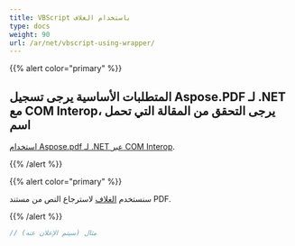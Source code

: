 ```yaml
---
title: VBScript باستخدام الغلاف
type: docs
weight: 90
url: /ar/net/vbscript-using-wrapper/
---
```


{{% alert color="primary" %}}

## المتطلبات الأساسية يرجى تسجيل Aspose.PDF لـ .NET مع COM Interop، يرجى التحقق من المقالة التي تحمل اسم

[استخدام Aspose.pdf لـ .NET عبر COM Interop](/pdf/ar/net/use-aspose-pdf-for-net-via-com-interop/).

{{% /alert %}}

{{% alert color="primary" %}}

سنستخدم [الغلاف](https://docs.aspose.com/pdf/net/creating-a-wrapper-assembly/) لاسترجاع النص من مستند PDF.

{{% /alert %}}

```cs
// مثال (سيتم الإعلان عنه)
```

